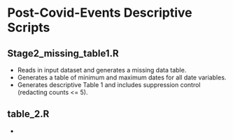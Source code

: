 # Post-Covid-Events Descriptive Scripts

## Stage2_missing_table1.R

* Reads in input dataset and generates a missing data table.
* Generates a table of minimum and maximum dates for all date variables. 
* Generates descriptive Table 1 and includes suppression control (redacting counts <= 5).

## table_2.R

*